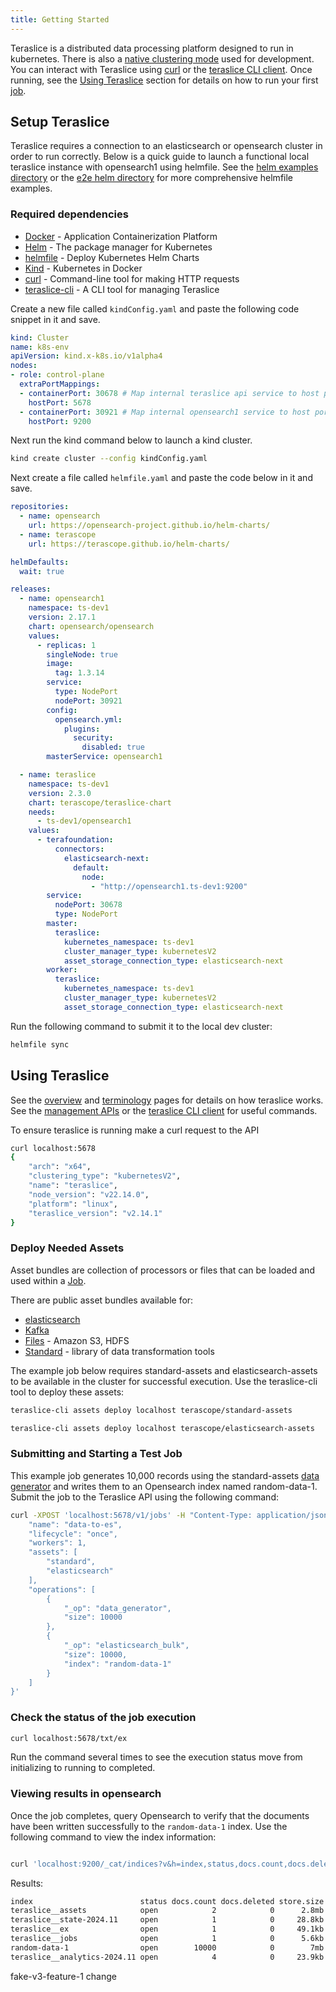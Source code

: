 ```yaml
---
title: Getting Started
---
```


Teraslice is a distributed data processing platform designed to run in kubernetes. There is also a [native clustering mode](./development/overview.md) used for development. You can interact with Teraslice using [curl](./management-apis/overview.md) or the [teraslice CLI client](./packages/teraslice-cli/overview.md). Once running, see the [Using Teraslice](#using-teraslice) section for details on how to run your first [job](./jobs/overview.md).

## Setup Teraslice

Teraslice requires a connection to an elasticsearch or opensearch cluster in order to run correctly. Below is a quick guide to launch a functional local teraslice instance with opensearch1 using helmfile. See the [helm examples directory](https://github.com/terascope/teraslice/tree/master/examples/helm) or the [e2e helm directory](https://github.com/terascope/teraslice/tree/master/e2e/helm) for more comprehensive helmfile examples.

### Required dependencies

- [Docker](https://www.docker.com/get-started/) - Application Containerization Platform
- [Helm](https://helm.sh/docs/intro/install/) - The package manager for Kubernetes
- [helmfile](https://helmfile.readthedocs.io/en/latest/#installation) - Deploy Kubernetes Helm Charts
- [Kind](https://kind.sigs.k8s.io/) - Kubernetes in Docker
- [curl](https://curl.se/download.html) - Command-line tool for making HTTP requests
- [teraslice-cli](https://www.npmjs.com/package/teraslice-cli) - A CLI tool for managing Teraslice

Create a new file called `kindConfig.yaml` and paste the following code snippet in it and save.

```yaml
kind: Cluster
name: k8s-env
apiVersion: kind.x-k8s.io/v1alpha4
nodes:
- role: control-plane
  extraPortMappings:
  - containerPort: 30678 # Map internal teraslice api service to host port
    hostPort: 5678
  - containerPort: 30921 # Map internal opensearch1 service to host port
    hostPort: 9200
```

Next run the kind command below to launch a kind cluster.

```sh
kind create cluster --config kindConfig.yaml
```

Next create a file called `helmfile.yaml` and paste the code below in it and save.

```yaml
repositories:
  - name: opensearch
    url: https://opensearch-project.github.io/helm-charts/
  - name: terascope
    url: https://terascope.github.io/helm-charts/

helmDefaults:
  wait: true

releases:
  - name: opensearch1
    namespace: ts-dev1
    version: 2.17.1
    chart: opensearch/opensearch
    values:
      - replicas: 1
        singleNode: true
        image:
          tag: 1.3.14
        service:
          type: NodePort
          nodePort: 30921
        config:
          opensearch.yml:
            plugins:
              security:
                disabled: true
        masterService: opensearch1

  - name: teraslice
    namespace: ts-dev1
    version: 2.3.0
    chart: terascope/teraslice-chart
    needs:
      - ts-dev1/opensearch1
    values:
      - terafoundation:
          connectors:
            elasticsearch-next:
              default:
                node:
                  - "http://opensearch1.ts-dev1:9200"
        service:
          nodePort: 30678
          type: NodePort
        master:
          teraslice:
            kubernetes_namespace: ts-dev1
            cluster_manager_type: kubernetesV2
            asset_storage_connection_type: elasticsearch-next
        worker:
          teraslice:
            kubernetes_namespace: ts-dev1
            cluster_manager_type: kubernetesV2
            asset_storage_connection_type: elasticsearch-next
```

Run the following command to submit it to the local dev cluster:

```sh
helmfile sync
```

## Using Teraslice

See the [overview](overview.md) and [terminology](./terminology.md) pages for details on how teraslice works. See the [management APIs](./management-apis/overview.md) or the [teraslice CLI client](./packages/teraslice-cli/overview.md) for useful commands.

To ensure teraslice is running make a curl request to the API

```sh
curl localhost:5678
{
    "arch": "x64",
    "clustering_type": "kubernetesV2",
    "name": "teraslice",
    "node_version": "v22.14.0",
    "platform": "linux",
    "teraslice_version": "v2.14.1"
}
```

### Deploy Needed Assets

Asset bundles are collection of processors or files that can be loaded and used within a [Job](./jobs/overview.md).

There are public asset bundles available for:

- [elasticsearch](https://terascope.github.io/elasticsearch-assets)
- [Kafka](https://terascope.github.io/kafka-assets)
- [Files](https://terascope.github.io/file-assets) - Amazon S3, HDFS
- [Standard](https://terascope.github.io/standard-assets) - library of data transformation tools

The example job below requires standard-assets and elasticsearch-assets to be available in the cluster for successful execution. Use the teraslice-cli tool to deploy these assets:

```sh
teraslice-cli assets deploy localhost terascope/standard-assets
```

```sh
teraslice-cli assets deploy localhost terascope/elasticsearch-assets
```

### Submitting and Starting a Test Job

This example job generates 10,000 records using the standard-assets [data generator](https://github.com/terascope/standard-assets/blob/master/docs/operations/data_generator.md) and writes them to an Opensearch index named random-data-1. Submit the job to the Teraslice API using the following command:

```sh
curl -XPOST 'localhost:5678/v1/jobs' -H "Content-Type: application/json" -d '{
    "name": "data-to-es",
    "lifecycle": "once",
    "workers": 1,
    "assets": [
        "standard",
        "elasticsearch"
    ],
    "operations": [
        {
            "_op": "data_generator",
            "size": 10000
        },
        {
            "_op": "elasticsearch_bulk",
            "size": 10000,
            "index": "random-data-1"
        }
    ]
}'
```

### Check the status of the job execution

```sh
curl localhost:5678/txt/ex
```

Run the command several times to see the execution status move from initializing to running to completed.

### Viewing results in opensearch

Once the job completes, query Opensearch to verify that the documents have been written successfully to the `random-data-1` index. Use the following command to view the index information:

```sh

curl 'localhost:9200/_cat/indices?v&h=index,status,docs.count,docs.deleted,store.size,pri.store.size'
```

Results:

```sh
index                        status docs.count docs.deleted store.size pri.store.size
teraslice__assets            open            2            0      2.8mb          2.8mb
teraslice__state-2024.11     open            1            0     28.8kb         28.8kb
teraslice__ex                open            1            0     49.1kb         49.1kb
teraslice__jobs              open            1            0      5.6kb          5.6kb
random-data-1                open        10000            0        7mb            7mb
teraslice__analytics-2024.11 open            4            0     23.9kb         23.9kb
```

fake-v3-feature-1 change
